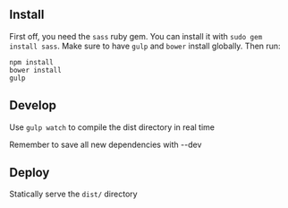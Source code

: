 Install
-------

First off, you need the `sass` ruby gem. You can install it with `sudo gem install sass`.
Make sure to have `gulp` and `bower` install globally. Then run:

```
npm install
bower install
gulp
```

Develop
-------

Use `gulp watch` to compile the dist directory in real time

Remember to save all new dependencies with --dev

Deploy
------

Statically serve the `dist/` directory

